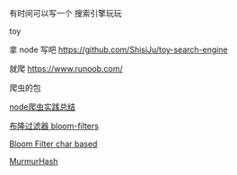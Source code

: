 有时间可以写一个  搜索引擎玩玩

toy

拿 node 写吧
https://github.com/ShisiJu/toy-search-engine



就爬 https://www.runoob.com/ 




爬虫的包

[node爬虫实践总结](https://imweb.io/topic/5d230c6df7b5692b080f2668)

[布隆过滤器 bloom-filters](https://www.npmjs.com/package/bloom-filters)

[Bloom Filter char based](https://stackoverflow.com/questions/47040261/bloom-filter-char-based)

[MurmurHash](https://en.wikipedia.org/wiki/MurmurHash)
